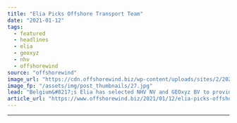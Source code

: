 ```yaml
---
title: "Elia Picks Offshore Transport Team"
date: "2021-01-12"
tags: 
  - featured
  - headlines
  - elia
  - geoxyz
  - nhv
  - offshorewind
source: "offshorewind"
image_url: "https://cdn.offshorewind.biz/wp-content/uploads/sites/2/2021/01/12093002/Elia-Picks-Offshore-Transport-Team.jpg"
image_fp: "/assets/img/post_thumbnails/27.jpg"
lead: "Belgium&#8217;s Elia has selected NHV NV and GEOxyz BV to provide the transmission system"
article_url: "https://www.offshorewind.biz/2021/01/12/elia-picks-offshore-transport-team/"
---
```


---
